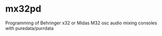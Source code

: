 # mx32pd
Programming of Behringer x32 or Midas M32 osc audio mixing consoles with puredata/purrdata
